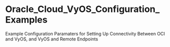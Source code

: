 # Oracle_Cloud_VyOS_Configuration_Examples
Example Configuration Paramaters for Setting Up Connectivity Between OCI and VyOS, and VyOS and Remote Endpoints
